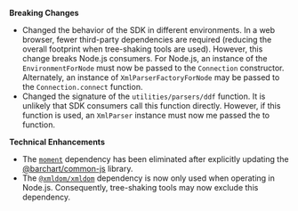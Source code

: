 **Breaking Changes**

* Changed the behavior of the SDK in different environments. In a web browser, fewer third-party dependencies are required (reducing the overall footprint when tree-shaking tools are used). However, this change breaks Node.js consumers. For Node.js, an instance of the `EnvironmentForNode` must now be passed to the `Connection` constructor. Alternately, an instance of `XmlParserFactoryForNode` may be passed to the `Connection.connect` function.
* Changed the signature of the `utilities/parsers/ddf` function. It is unlikely that SDK consumers call this function directly. However, if this function is used, an `XmlParser` instance must now me passed the to function.

**Technical Enhancements**

* The [`moment`](https://momentjs.com/) dependency has been eliminated after explicitly updating the [@barchart/common-js](https://github.com/barchart/common-node-js) library.
* The [`@xmldom/xmldom`](https://github.com/xmldom/xmldom) dependency is now only used when operating in Node.js. Consequently, tree-shaking tools may now exclude this dependency.